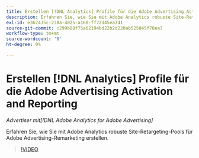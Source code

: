```yaml
---
title: Erstellen [!DNL Analytics] Profile für die Adobe Advertising Activation and Reporting
description: Erfahren Sie, wie Sie mit Adobe Analytics robuste Site-Retargeting-Pools für Adobe Advertising-Remarketing erstellen.
exl-id: e367435c-238a-4025-a160-ff72d45ea741
source-git-commit: c299b88f75a62194bd22b2d220ab525045f78ea7
workflow-type: tm+mt
source-wordcount: '0'
ht-degree: 0%

---
```


# Erstellen [!DNL Analytics] Profile für die Adobe Advertising Activation and Reporting

*Advertiser mit[!DNL Adobe Analytics for Adobe Advertising]*

Erfahren Sie, wie Sie mit Adobe Analytics robuste Site-Retargeting-Pools für Adobe Advertising-Remarketing erstellen.

>[!VIDEO](https://video.tv.adobe.com/v/33503)
